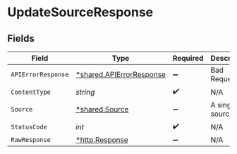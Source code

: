 # UpdateSourceResponse


## Fields

| Field                                                               | Type                                                                | Required                                                            | Description                                                         |
| ------------------------------------------------------------------- | ------------------------------------------------------------------- | ------------------------------------------------------------------- | ------------------------------------------------------------------- |
| `APIErrorResponse`                                                  | [*shared.APIErrorResponse](../../models/shared/apierrorresponse.md) | :heavy_minus_sign:                                                  | Bad Request                                                         |
| `ContentType`                                                       | *string*                                                            | :heavy_check_mark:                                                  | N/A                                                                 |
| `Source`                                                            | [*shared.Source](../../models/shared/source.md)                     | :heavy_minus_sign:                                                  | A single source                                                     |
| `StatusCode`                                                        | *int*                                                               | :heavy_check_mark:                                                  | N/A                                                                 |
| `RawResponse`                                                       | [*http.Response](https://pkg.go.dev/net/http#Response)              | :heavy_minus_sign:                                                  | N/A                                                                 |